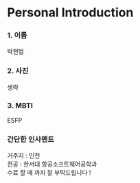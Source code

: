 # Personal Introduction

### 1. 이름
박현범
### 2. 사진
생략
### 3. MBTI
ESFP
### 간단한 인사멘트
거주지 : 인천   
전공 : 한서대 항공소프트웨어공학과  
수료 할 때 까지 잘 부탁드립니다 !
